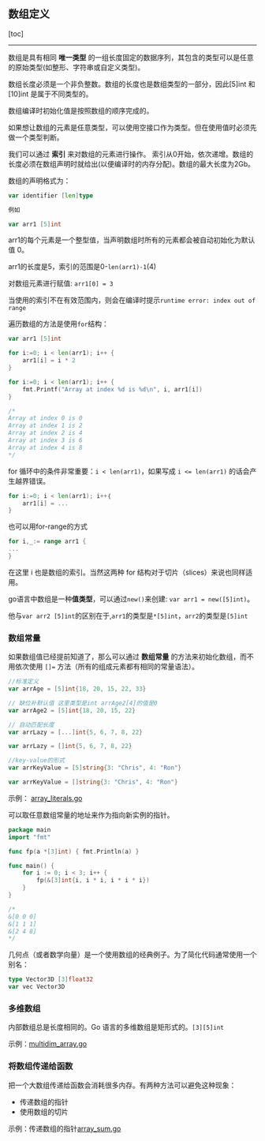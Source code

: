## 数组定义

[toc]

---

数组是具有相同 **唯一类型** 的一组长度固定的数据序列，其包含的类型可以是任意的原始类型(如整形、字符串或自定义类型)。

数组长度必须是一个非负整数。数组的长度也是数组类型的一部分，因此[5]int 和 [10]int 是属于不同类型的。

数组编译时初始化值是按照数组的顺序完成的。

如果想让数组的元素是任意类型，可以使用空接口作为类型。但在使用值时必须先做一个类型判断。

我们可以通过 **索引** 来对数组的元素进行操作。 索引从0开始，依次递增。数组的长度必须在数组声明时就给出(以便编译时的内存分配)。数组的最大长度为2Gb。

数组的声明格式为：

```go
var identifier [len]type

例如

var arr1 [5]int
```

arr1的每个元素是一个整型值，当声明数组时所有的元素都会被自动初始化为默认值 0。

arr1的长度是5，索引的范围是0-`len(arr1)-1`(4)

对数组元素进行赋值: `arr1[0] = 3`

当使用的索引不在有效范围内，则会在编译时提示`runtime error: index out of range`

遍历数组的方法是使用`for`结构：

```go
var arr1 [5]int

for i:=0; i < len(arr1); i++ {
    arr1[i] = i * 2
}

for i:=0; i < len(arr1); i++ {
    fmt.Printf("Array at index %d is %d\n", i, arr1[i])
}

/*
Array at index 0 is 0
Array at index 1 is 2
Array at index 2 is 4
Array at index 3 is 6
Array at index 4 is 8
*/
```

for 循环中的条件非常重要：`i < len(arr1)`，如果写成 `i <= len(arr1)` 的话会产生越界错误。

```go
for i:=0; i < len(arr1); i++｛
    arr1[i] = ...
}
```

也可以用for-range的方式
```go
for i,_:= range arr1 {
...
}
```

在这里 i 也是数组的索引。当然这两种 for 结构对于切片（slices）来说也同样适用。

go语言中数组是一种**值类型**，可以通过`new()`来创建: `var arr1 = new([5]int)`。

他与`var arr2 [5]int`的区别在于,`arr1`的类型是`*[5]int`，`arr2`的类型是`[5]int`

### 数组常量

如果数组值已经提前知道了，那么可以通过 **数组常量** 的方法来初始化数组，而不用依次使用 `[]=` 方法（所有的组成元素都有相同的常量语法）。

```go
//标准定义
var arrAge = [5]int{18, 20, 15, 22, 33}

// 缺位补默认值 这里类型是int arrAge2[4]的值是0
var arrAge2 = [5]int{18, 20, 15, 22}

// 自动匹配长度
var arrLazy = [...]int{5, 6, 7, 8, 22}

var arrLazy = []int{5, 6, 7, 8, 22}

//key-value的形式
var arrKeyValue = [5]string{3: "Chris", 4: "Ron"}

var arrKeyValue = []string{3: "Chris", 4: "Ron"}
```

示例： [array_literals.go](06_src/array_literals.go)

可以取任意数组常量的地址来作为指向新实例的指针。

```go
package main
import "fmt"

func fp(a *[3]int) { fmt.Println(a) }

func main() {
    for i := 0; i < 3; i++ {
        fp(&[3]int{i, i * i, i * i * i})
    }
}

/*
&[0 0 0]
&[1 1 1]
&[2 4 8]
*/
```

几何点（或者数学向量）是一个使用数组的经典例子。为了简化代码通常使用一个别名：

```go
type Vector3D [3]float32
var vec Vector3D
```

### 多维数组

内部数组总是长度相同的。Go 语言的多维数组是矩形式的。`[3][5]int`

示例：[multidim_array.go](06_src/multidim_array.go)

### 将数组传递给函数

把一个大数组传递给函数会消耗很多内存。有两种方法可以避免这种现象：
- 传递数组的指针
- 使用数组的切片

示例：传递数组的指针[array_sum.go](06_src/array_sum.go)

